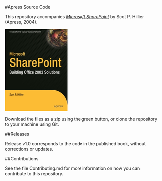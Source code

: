 #Apress Source Code

This repository accompanies [*Microsoft SharePoint*](http://www.apress.com/9781590593387) by Scot P. Hillier (Apress, 2004).

[comment]: #cover
![Cover image](9781590593387.jpg)

Download the files as a zip using the green button, or clone the repository to your machine using Git.

##Releases

Release v1.0 corresponds to the code in the published book, without corrections or updates.

##Contributions

See the file Contributing.md for more information on how you can contribute to this repository.
